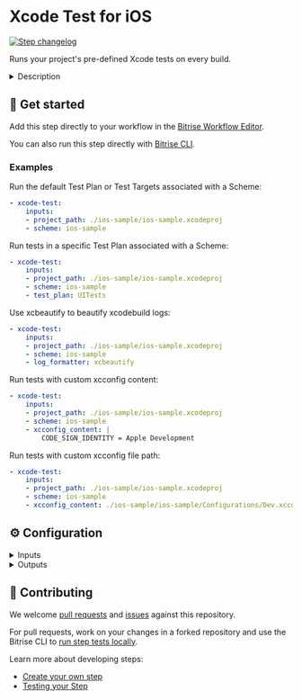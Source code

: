 # Xcode Test for iOS

[![Step changelog](https://shields.io/github/v/release/bitrise-steplib/steps-xcode-test?include_prereleases&label=changelog&color=blueviolet)](https://github.com/bitrise-steplib/steps-xcode-test/releases)

Runs your project's pre-defined Xcode tests on every build.

<details>
<summary>Description</summary>

This Steps runs all those Xcode tests that are included in your project.
The Step will work out of the box if your project has test targets and your Workflow has the **Deploy to Bitrise.io** Step which exports the test results and (code coverage files if needed) to the Test Reports page.
This Step does not need any code signing files since the Step deploys only the test results to [bitrise.io](https://www.bitrise.io).

### Configuring the Step
If you click into the Step, there are some required input fields whose input must be set in accordance with the Xcode configuration of the project.
The **Scheme** input field must be marked as Shared in Xcode.

### Troubleshooting
If the **Deploy to Bitrise.io** Step is missing from your Workflow, then the **Xcode Test for iOS** Step will not be able to export the test results on the Test Reports page and you won't be able to view them either.
The xcpretty output tool does not support parallel tests.
If parallel tests are enabled in your project, go to the Step's **xcodebuild log formatting** section and set the **Log formatter** input's value to `xcodebuild` or `xcbeautify`.
If the Xcode test fails with the error `Unable to find a destination matching the provided destination specifier`, then check our [system reports](https://github.com/bitrise-io/bitrise.io/tree/master/system_reports) to see if the requested simulator is on the stack or not.
If it is not, then pick a simulator that is on the stack.

### Useful links
- [About Test Reports](https://devcenter.bitrise.io/testing/test-reports/)
- [Running Xcode Tests for iOS](https://devcenter.bitrise.io/testing/running-xcode-tests/)

### Related Steps
- [Deploy to Bitrise.io](https://www.bitrise.io/integrations/steps/deploy-to-bitrise-io)
- [iOS Device Testing](https://www.bitrise.io/integrations/steps/virtual-device-testing-for-ios)
</details>

## 🧩 Get started

Add this step directly to your workflow in the [Bitrise Workflow Editor](https://devcenter.bitrise.io/steps-and-workflows/steps-and-workflows-index/).

You can also run this step directly with [Bitrise CLI](https://github.com/bitrise-io/bitrise).

### Examples

Run the default Test Plan or Test Targets associated with a Scheme:
```yaml
- xcode-test:
    inputs:
    - project_path: ./ios-sample/ios-sample.xcodeproj
    - scheme: ios-sample
```


Run tests in a specific Test Plan associated with a Scheme:
```yaml
- xcode-test:
    inputs:
    - project_path: ./ios-sample/ios-sample.xcodeproj
    - scheme: ios-sample
    - test_plan: UITests
```

Use xcbeautify to beautify xcodebuild logs:
```yaml
- xcode-test:
    inputs:
    - project_path: ./ios-sample/ios-sample.xcodeproj
    - scheme: ios-sample
    - log_formatter: xcbeautify
```

Run tests with custom xcconfig content:
```yaml
- xcode-test:
    inputs:
    - project_path: ./ios-sample/ios-sample.xcodeproj
    - scheme: ios-sample
    - xcconfig_content: |
        CODE_SIGN_IDENTITY = Apple Development
```

Run tests with custom xcconfig file path:
```yaml
- xcode-test:
    inputs:
    - project_path: ./ios-sample/ios-sample.xcodeproj
    - scheme: ios-sample
    - xcconfig_content: ./ios-sample/ios-sample/Configurations/Dev.xcconfig
```



## ⚙️ Configuration

<details>
<summary>Inputs</summary>

| Key | Description | Flags | Default |
| --- | --- | --- | --- |
| `project_path` | Xcode Project (`.xcodeproj`) or Workspace (`.xcworkspace`) path. The input value sets xcodebuild's `-project` or `-workspace` option.  If this is a Swift package, this should be the path to the `Package.swift` file. | required | `$BITRISE_PROJECT_PATH` |
| `scheme` | Xcode Scheme name.  The input value sets xcodebuild's `-scheme` option. | required | `$BITRISE_SCHEME` |
| `destination` | Destination specifier describes the device to use as a destination.  The input value sets xcodebuild's `-destination` option. | required | `platform=iOS Simulator,name=Bitrise iOS default,OS=latest` |
| `test_plan` | Run tests in a specific Test Plan associated with the Scheme.  Leave this input empty to run the default Test Plan or Test Targets associated with the Scheme.  The input value sets xcodebuild's `-testPlan` option. |  |  |
| `test_repetition_mode` | Determines how the tests will repeat.  Available options: - `none`: Tests will never repeat. - `until_failure`: Tests will repeat until failure or up to maximum repetitions. - `retry_on_failure`: Only failed tests will repeat up to maximum repetitions. - `up_until_maximum_repetitions`: Tests will repeat up until maximum repetitions.  The input value together with Maximum Test Repetitions (`maximum_test_repetitions`) input sets xcodebuild's `-run-tests-until-failure` / `-retry-tests-on-failure` or `-test-iterations` option. |  | `none` |
| `maximum_test_repetitions` | The maximum number of times a test repeats based on the Test Repetition Mode (`test_repetition_mode`).  Should be more than 1 if the Test Repetition Mode is other than `none`.  The input value sets xcodebuild's `-test-iterations` option. | required | `3` |
| `relaunch_tests_for_each_repetition` | If this input is set, tests will launch in a new process for each repetition.  By default, tests launch in the same process for each repetition.  The input value sets xcodebuild's `-test-repetition-relaunch-enabled` option. |  | `no` |
| `should_retry_test_on_fail` | If this input is set, the Step will rerun the tests in the case of failed tests.  Note that all the tests will be rerun, not just the ones that failed.  This input is not available if you are using Xcode 13+. In that case, we recommend using the `retry_on_failure` Test Repetition Mode (`test_repetition_mode`). | required | `no` |
| `xcconfig_content` | Build settings to override the project's build settings, using xcodebuild's `-xcconfig` option.  You can't define `-xcconfig` option in `Additional options for the xcodebuild command` if this input is set.  If empty, no setting is changed. When set it can be either: 1.  Existing `.xcconfig` file path.      Example:      `./ios-sample/ios-sample/Configurations/Dev.xcconfig`  2.  The contents of a newly created temporary `.xcconfig` file. (This is the default.)      Build settings must be separated by newline character (`\n`).      Example:     ```     COMPILER_INDEX_STORE_ENABLE = NO     ONLY_ACTIVE_ARCH[config=Debug][sdk=*][arch=*] = YES     ``` |  | `COMPILER_INDEX_STORE_ENABLE = NO` |
| `perform_clean_action` | If this input is set, `clean` xcodebuild action will be performed besides the `test` action. | required | `no` |
| `xcodebuild_options` | Additional options to be added to the executed xcodebuild command.  Prefer using `Build settings (xcconfig)` input for specifying `-xcconfig` option. You can't use both. |  |  |
| `log_formatter` | Defines how xcodebuild command's log is formatted.  Available options: - `xcbeautify`: The xcodebuild command's output will be beautified by xcbeautify. - `xcodebuild`: Only the last 20 lines of raw xcodebuild output will be visible in the build log. - `xcpretty`: The xcodebuild command's output will be prettified by xcpretty.  The raw xcodebuild log will be exported in all cases. | required | `xcbeautify` |
| `xcbeautify_options` | Additional options to be added to the executed xcbeautify command. |  |  |
| `xcpretty_options` | Additional options to be added to the executed xcpretty command. |  | `--color --report html --output "${BITRISE_DEPLOY_DIR}/xcode-test-results-${BITRISE_SCHEME}.html"` |
| `cache_level` | Defines what cache content should be automatically collected. Use key-based caching instead for better performance.  Available options: - `none`: Disable collecting cache content. - `swift_packages`: Collect Swift PM packages added to the Xcode project.  Branch-based caching is still functional but deprecated.   With key-based caching, you only need the Restore SPM cache and the Save SPM cache Steps to cache your Swift packages.   [See devcenter for more information.](https://devcenter.bitrise.io/en/dependencies-and-caching/managing-dependencies-for-ios-apps/managing-dependencies-with-spm.html#caching-swift-packages) |  | `none` |
| `verbose_log` | If this input is set, the Step will print additional logs for debugging. |  | `no` |
| `collect_simulator_diagnostics` | If this input is set, the simulator verbose logging will be enabled and the simulator diagnostics log will be exported. |  | `never` |
| `headless_mode` | In headless mode the simulator is not launched in the foreground.  If this input is set, the simulator will not be visible but tests (even the screenshots) will run just like if you run a simulator in foreground. |  | `yes` |
</details>

<details>
<summary>Outputs</summary>

| Environment Variable | Description |
| --- | --- |
| `BITRISE_XCODE_TEST_RESULT` | Result of the tests. 'succeeded' or 'failed'. |
| `BITRISE_XCRESULT_PATH` | The path of the generated `.xcresult`. |
| `BITRISE_XCRESULT_ZIP_PATH` | The path of the zipped `.xcresult`. |
| `BITRISE_XCODE_TEST_ATTACHMENTS_PATH` | This is the path of the test attachments zip. |
| `BITRISE_XCODEBUILD_BUILD_LOG_PATH` | If `single_build` is set to false, the step runs `xcodebuild build` before the test, and exports the raw xcodebuild log. |
| `BITRISE_XCODEBUILD_TEST_LOG_PATH` | The step exports the `xcodebuild test` command output log. |
</details>

## 🙋 Contributing

We welcome [pull requests](https://github.com/bitrise-steplib/steps-xcode-test/pulls) and [issues](https://github.com/bitrise-steplib/steps-xcode-test/issues) against this repository.

For pull requests, work on your changes in a forked repository and use the Bitrise CLI to [run step tests locally](https://devcenter.bitrise.io/bitrise-cli/run-your-first-build/).

Learn more about developing steps:

- [Create your own step](https://devcenter.bitrise.io/contributors/create-your-own-step/)
- [Testing your Step](https://devcenter.bitrise.io/contributors/testing-and-versioning-your-steps/)
